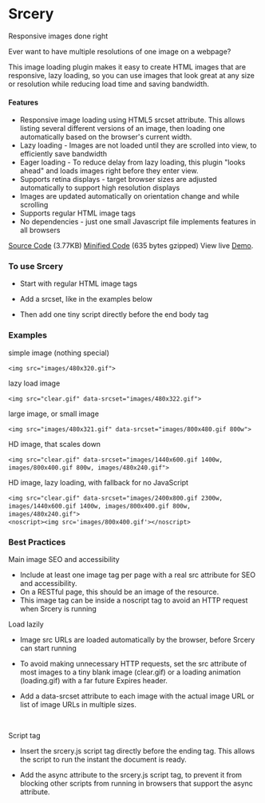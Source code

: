 Srcery
===

Responsive images done right

Ever want to have multiple resolutions of one image on a webpage?

This image loading plugin makes it easy to create HTML images that are responsive, lazy loading, so you can use images that look great at any size or resolution while reducing load time and saving bandwidth.

#### Features

* Responsive image loading using HTML5 srcset attribute. This allows listing several different versions of an image, then loading one automatically based on the browser's current width.
* Lazy loading - Images are not loaded until they are scrolled into view, to efficiently save bandwidth
* Eager loading - To reduce delay from lazy loading, this plugin "looks ahead" and loads images right before they enter view.
* Supports retina displays - target browser sizes are adjusted automatically to support high resolution displays
* Images are updated automatically on orientation change and while scrolling
* Supports regular HTML image tags
* No dependencies - just one small Javascript file implements features in all browsers 

[Source Code](https://github.com/garyv/srcery/blob/master/srcery.js) (3.77KB)
[Minified Code](http://garyv.s3.amazonaws.com/srcery/srcery.min.js) (635 bytes gzipped)
View live [Demo](http://garyv.s3.amazonaws.com/srcery/demo.html).

### To use Srcery

* Start with regular HTML image tags
* Add a srcset, like in the examples below
* Then add one tiny script directly before the end body tag

    <script src='srcery.js' async></script> 

### Examples

simple image (nothing special)

    <img src="images/480x320.gif">
    
lazy load image

    <img src="clear.gif" data-srcset="images/480x322.gif">
    
large image, or small image

    <img src="images/480x321.gif" data-srcset="images/800x480.gif 800w">
    
HD image, that scales down

    <img src="clear.gif" data-srcset="images/1440x600.gif 1400w, images/800x400.gif 800w, images/480x240.gif">
    
HD image, lazy loading, with fallback for no JavaScript

    <img src="clear.gif" data-srcset="images/2400x800.gif 2300w, images/1440x600.gif 1400w, images/800x400.gif 800w, images/480x240.gif"> 
    <noscript><img src='images/800x400.gif'></noscript>
    
### Best Practices 
Main image SEO and accessibility
* Include at least one image tag per page with a real src attribute for SEO and accessibility. 
* On a RESTful page, this should be an image of the resource. 
* This image tag can be inside a noscript tag to avoid an HTTP request when Srcery is running

Load lazily
* Image src URLs are loaded automatically by the browser, before Srcery can start running
* To avoid making unnecessary HTTP requests, set the src attribute of most images to a tiny blank image (clear.gif) or a loading animation (loading.gif) with a far future Expires header. 
* Add a data-srcset attribute to each image with the actual image URL or list of image URLs in multiple sizes.

    <img src="clear.gif" data-srcset="fullsize.jpg 1200w, mobile.jpg">

Script tag
* Insert the srcery.js script tag directly before the ending </body> tag. This allows the script to run the instant the document is ready.
* Add the async attribute to the srcery.js script tag, to prevent it from blocking other scripts from running in browsers that support the async attribute.

    <script src="srcery.js" async></script> 

